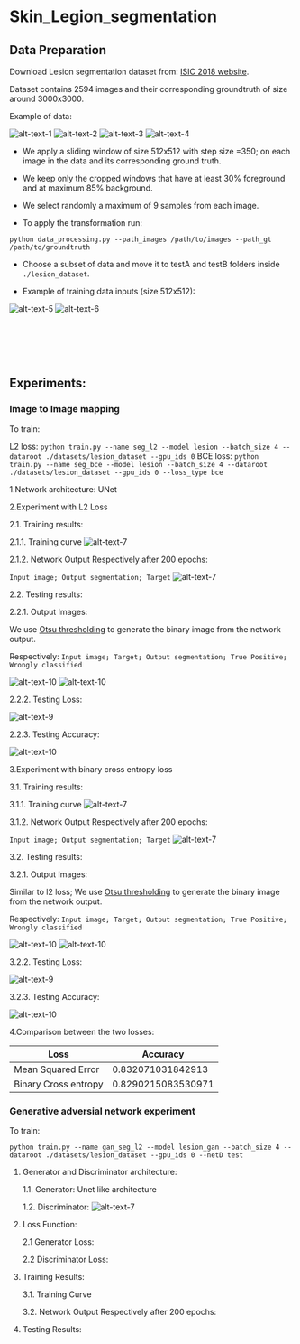 # Skin_Legion_segmentation

## Data Preparation

Download Lesion segmentation dataset from:
[ISIC 2018 website](https://challenge2018.isic-archive.com/).

Dataset contains 2594 images and their corresponding groundtruth of size around 3000x3000.

Example of data:

![alt-text-1](images/ISIC_0000055.jpg "Image example") ![alt-text-2](images/ISIC_0000055_segmentation.png "Corresponding Groundtruth")
![alt-text-3](images/ISIC_0000056.jpg "Image example") ![alt-text-4](images/ISIC_0000056_segmentation.png "Corresponding Groundtruth")


* We apply a sliding window of size 512x512 with step size =350; on each image in the data and its
corresponding ground truth. 
* We keep only the cropped windows that have at least 30% foreground and at maximum 85% background.
* We select randomly a maximum of 9 samples from each image.

* To apply the transformation run:

`python data_processing.py --path_images /path/to/images --path_gt /path/to/groundtruth`

* Choose a subset of data and move it to testA and testB folders inside `./lesion_dataset`.

* Example of training data inputs (size 512x512):

![alt-text-5](images/0.jpg "Image example") ![alt-text-6](images/0_target.jpg "Corresponding Groundtruth")


</br>
</br>
</br>

</br>




## Experiments:

### Image to Image mapping

To train:

L2 loss: `python train.py --name seg_l2 --model lesion --batch_size 4 --dataroot ./datasets/lesion_dataset --gpu_ids 0`
BCE loss: `python train.py --name seg_bce --model lesion --batch_size 4 --dataroot ./datasets/lesion_dataset --gpu_ids 0 --loss_type bce`

1.Network architecture: UNet


2.Experiment with L2 Loss

 
2.1.  Training results:

2.1.1. Training curve
![alt-text-7](checkpoints/seg_l2/36d7e2eb89331e.svg "training_l2")

 2.1.2. Network Output Respectively after 200 epochs: 
 
 `Input image; Output segmentation; Target`
![alt-text-7](checkpoints/seg_l2/seg_l2_training.png "training_l2")

    
2.2. Testing results:
    
2.2.1. Output Images: 

We use [Otsu thresholding](http://www.labbookpages.co.uk/software/imgProc/otsuThreshold.html)
to generate the binary image from the network output.

Respectively: `Input image; Target; Output segmentation; True Positive; Wrongly classified`

![alt-text-10](images/l2_loss_0_5.png "Output")
![alt-text-10](images/l2_loss_2_5.png "Output")


2.2.2. Testing Loss:
        
![alt-text-9](images/MSE_loss.png "L2 loss")

 2.2.3. Testing Accuracy:

![alt-text-10](images/L2_accuracy.png "L2 accuracy")

        


3.Experiment with binary cross entropy loss

3.1.  Training results:

3.1.1. Training curve
![alt-text-7](checkpoints/seg_bce/36d7e66164e458.svg "training_l2")

3.1.2. Network Output Respectively after 200 epochs: 

`Input image; Output segmentation; Target`
![alt-text-7](checkpoints/seg_bce/seg_bce_training.png "training_l2")

3.2. Testing results:
    
3.2.1. Output Images: 

Similar to l2 loss; We use [Otsu thresholding](http://www.labbookpages.co.uk/software/imgProc/otsuThreshold.html)
to generate the binary image from the network output.

Respectively: `Input image; Target; Output segmentation; True Positive; Wrongly classified`

![alt-text-10](images/BCE_example_0_5.png "Output")
![alt-text-10](images/BCE_Example_1_5.png "Output")


3.2.2. Testing Loss:
        
![alt-text-9](images/BCE_loss.png "L2 loss")

3.2.3. Testing Accuracy:

![alt-text-10](images/bc3_accuracy.png "L2 accuracy")

4.Comparison between the two losses:

| Loss     | Accuracy |
| ---      | ---       |
| Mean Squared Error | 0.832071031842913       |
| Binary Cross entropy     | 0.8290215083530971       |

### Generative adversial network experiment

To train: 

`python train.py --name gan_seg_l2 --model lesion_gan --batch_size 4 --dataroot ./datasets/lesion_dataset --gpu_ids 0 --netD test`

1. Generator and Discriminator architecture:

    1.1. Generator: Unet like architecture
    
    1.2. Discriminator:
    ![alt-text-7](images/discriminator.png "Discriminator architecture")
    
2. Loss Function:

    2.1 Generator Loss:
    
    2.2 Discriminator Loss:

3. Training Results:

    3.1. Training Curve
    
    3.2. Network Output Respectively after 200 epochs:
    
4. Testing Results: